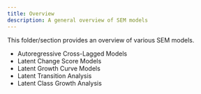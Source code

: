 ```yaml
---
title: Overview
description: A general overview of SEM models
---
```


This folder/section provides an overview of various SEM models.

- Autoregressive Cross-Lagged Models
- Latent Change Score Models
- Latent Growth Curve Models
- Latent Transition Analysis
- Latent Class Growth Analysis

